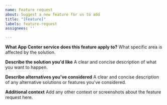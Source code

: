 ```yaml
---
name: Feature request
about: Suggest a new feature for us to add
title: "[Feature]"
labels: feature-request
assignees: ''

---
```


**What App Center service does this feature apply to?**
What specific area is affected by the solution.

**Describe the solution you'd like**
A clear and concise description of what you want to happen.

**Describe alternatives you've considered**
A clear and concise description of any alternative solutions or features you've considered.

**Additional context**
Add any other context or screenshots about the feature request here.
